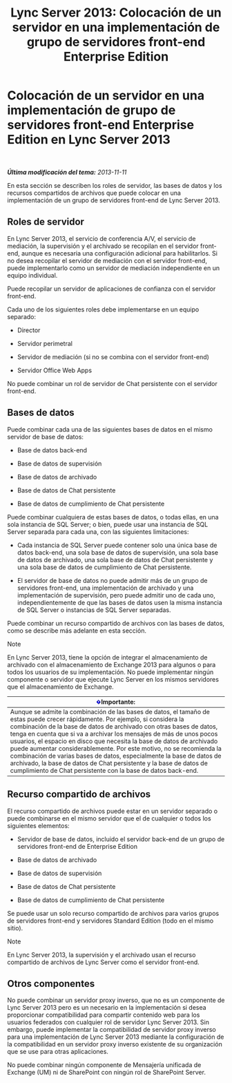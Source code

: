 ﻿---
title: 'Lync Server 2013: Colocación de un servidor en una implementación de grupo de servidores front-end Enterprise Edition'
TOCTitle: Colocación de un servidor en una implementación de grupo de servidores front-end Enterprise Edition
ms:assetid: 0516b18d-14c0-4237-9279-0f92e341b1bd
ms:mtpsurl: https://technet.microsoft.com/es-es/library/Gg398102(v=OCS.15)
ms:contentKeyID: 48274289
ms.date: 01/07/2017
mtps_version: v=OCS.15
ms.translationtype: HT
---

# Colocación de un servidor en una implementación de grupo de servidores front-end Enterprise Edition en Lync Server 2013

 

_**Última modificación del tema:** 2013-11-11_

En esta sección se describen los roles de servidor, las bases de datos y los recursos compartidos de archivos que puede colocar en una implementación de un grupo de servidores front-end de Lync Server 2013.

## Roles de servidor

En Lync Server 2013, el servicio de conferencia A/V, el servicio de mediación, la supervisión y el archivado se recopilan en el servidor front-end, aunque es necesaria una configuración adicional para habilitarlos. Si no desea recopilar el servidor de mediación con el servidor front-end, puede implementarlo como un servidor de mediación independiente en un equipo individual.

Puede recopilar un servidor de aplicaciones de confianza con el servidor front-end.

Cada uno de los siguientes roles debe implementarse en un equipo separado:

  - Director

  - Servidor perimetral

  - Servidor de mediación (si no se combina con el servidor front-end)

  - Servidor Office Web Apps

No puede combinar un rol de servidor de Chat persistente con el servidor front-end.

## Bases de datos

Puede combinar cada una de las siguientes bases de datos en el mismo servidor de base de datos:

  - Base de datos back-end

  - Base de datos de supervisión

  - Base de datos de archivado

  - Base de datos de Chat persistente

  - Base de datos de cumplimiento de Chat persistente

Puede combinar cualquiera de estas bases de datos, o todas ellas, en una sola instancia de SQL Server; o bien, puede usar una instancia de SQL Server separada para cada una, con las siguientes limitaciones:

  - Cada instancia de SQL Server puede contener solo una única base de datos back-end, una sola base de datos de supervisión, una sola base de datos de archivado, una sola base de datos de Chat persistente y una sola base de datos de cumplimiento de Chat persistente.

  - El servidor de base de datos no puede admitir más de un grupo de servidores front-end, una implementación de archivado y una implementación de supervisión, pero puede admitir uno de cada uno, independientemente de que las bases de datos usen la misma instancia de SQL Server o instancias de SQL Server separadas.

Puede combinar un recurso compartido de archivos con las bases de datos, como se describe más adelante en esta sección.


> [!NOTE]
> En Lync Server 2013, tiene la opción de integrar el almacenamiento de archivado con el almacenamiento de Exchange 2013 para algunos o para todos los usuarios de su implementación. No puede implementar ningún componente o servidor que ejecute Lync Server en los mismos servidores que el almacenamiento de Exchange.



<table>
<thead>
<tr class="header">
<th><img src="images/Gg425917.important(OCS.15).gif" title="important" alt="important" />Importante:</th>
</tr>
</thead>
<tbody>
<tr class="odd">
<td>Aunque se admite la combinación de las bases de datos, el tamaño de estas puede crecer rápidamente. Por ejemplo, si considera la combinación de la base de datos de archivado con otras bases de datos, tenga en cuenta que si va a archivar los mensajes de más de unos pocos usuarios, el espacio en disco que necesita la base de datos de archivado puede aumentar considerablemente. Por este motivo, no se recomienda la combinación de varias bases de datos, especialmente la base de datos de archivado, la base de datos de Chat persistente y la base de datos de cumplimiento de Chat persistente con la base de datos back-end.</td>
</tr>
</tbody>
</table>


## Recurso compartido de archivos

El recurso compartido de archivos puede estar en un servidor separado o puede combinarse en el mismo servidor que el de cualquier o todos los siguientes elementos:

  - Servidor de base de datos, incluido el servidor back-end de un grupo de servidores front-end de Enterprise Edition

  - Base de datos de archivado

  - Base de datos de supervisión

  - Base de datos de Chat persistente

  - Base de datos de cumplimiento de Chat persistente

Se puede usar un solo recurso compartido de archivos para varios grupos de servidores front-end y servidores Standard Edition (todo en el mismo sitio).


> [!NOTE]
> En Lync Server 2013, la supervisión y el archivado usan el recurso compartido de archivos de Lync Server como el servidor front-end.



## Otros componentes

No puede combinar un servidor proxy inverso, que no es un componente de Lync Server 2013 pero es un necesario en la implementación si desea proporcionar compatibilidad para compartir contenido web para los usuarios federados con cualquier rol de servidor Lync Server 2013. Sin embargo, puede implementar la compatibilidad de servidor proxy inverso para una implementación de Lync Server 2013 mediante la configuración de la compatibilidad en un servidor proxy inverso existente de su organización que se use para otras aplicaciones.

No puede combinar ningún componente de Mensajería unificada de Exchange (UM) ni de SharePoint con ningún rol de SharePoint Server.

